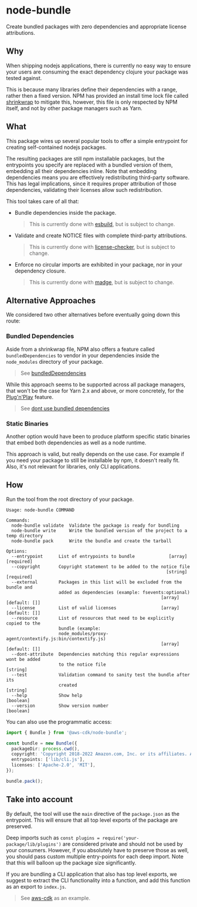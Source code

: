 # node-bundle

Create bundled packages with zero dependencies and appropriate license attributions.

## Why

When shipping nodejs applications, there is currently no easy way to ensure your users are
consuming the exact dependency clojure your package was tested against.

This is because many libraries define their dependencies with a range, rather then a fixed version.
NPM has provided an install time lock file called [shrinkwrap](https://docs.npmjs.com/cli/v8/commands/npm-shrinkwrap)
to mitigate this, however, this file is only respected by NPM itself, and not by other package managers such as Yarn.

## What

This package wires up several popular tools to offer a simple entrypoint for
creating self-contained nodejs packages.

The resulting packages are still npm installable packages, but the entrypoints you specify are
replaced with a bundled version of them, embedding all their dependencies inline.
Note that embedding dependencies means you are effectively redistributing third-party software.
This has legal implications, since it requires proper attribution
of those dependencies, validating their licenses allow such redistribution.

This tool takes care of all that:

- Bundle dependencies inside the package.

  > This is currently done with [esbuild](), but is subject to change.

- Validate and create NOTICE files with complete third-party attributions.

  > This is currently done with [license-checker](https://www.npmjs.com/package/license-checker), but is subject to change.

- Enforce no circular imports are exhibited in your package, nor in your dependency closure.

  > This is currently done with [madge](https://www.npmjs.com/package/madge), but is subject to change.

## Alternative Approaches

We considered two other alternatives before eventually going down this route:

### Bundled Dependencies

Aside from a shrinkwrap file, NPM also offers a feature called `bundledDependencies`
to vendor in your dependencies inside the `node_modules` directory of your package.

> See [bundledDependencies](https://docs.npmjs.com/cli/v8/configuring-npm/package-json#bundleddependencies)

While this approach seems to be supported across all package managers, that won't be
the case for Yarn 2.x and above, or more concretely,
for the [Plug'n'Play](https://yarnpkg.com/features/pnp) feature.

> See [dont use bundled dependencies](https://yarnpkg.com/getting-started/migration#dont-use-bundledependencies)

### Static Binaries

Another option would have been to produce platform specific static binaries that embed both
dependencies as well as a node runtime.

This approach is valid, but really depends on the use case. For example if you need your package
to still be installable by npm, it doesn't really fit. Also, it's not relevant for libraries,
only CLI applications.

## How

Run the tool from the root directory of your package.

```console
Usage: node-bundle COMMAND

Commands:
  node-bundle validate  Validate the package is ready for bundling
  node-bundle write     Write the bundled version of the project to a temp directory
  node-bundle pack      Write the bundle and create the tarball

Options:
  --entrypoint      List of entrypoints to bundle             [array] [required]
  --copyright       Copyright statement to be added to the notice file
                                                             [string] [required]
  --external        Packages in this list will be excluded from the bundle and
                    added as dependencies (example: fsevents:optional)
                                                           [array] [default: []]
  --license         List of valid licenses                 [array] [default: []]
  --resource        List of resources that need to be explicitly copied to the
                    bundle (example:
                    node_modules/proxy-agent/contextify.js:bin/contextify.js)
                                                           [array] [default: []]
  --dont-attribute  Dependencies matching this regular expressions wont be added
                    to the notice file                                  [string]
  --test            Validation command to sanity test the bundle after its
                    created                                             [string]
  --help            Show help                                          [boolean]
  --version         Show version number                                [boolean]

```

You can also use the programmatic access:

```ts
import { Bundle } from '@aws-cdk/node-bundle';

const bundle = new Bundle({
  packageDir: process.cwd(),
  copyright: 'Copyright 2018-2022 Amazon.com, Inc. or its affiliates. All Rights Reserved.',
  entrypoints: ['lib/cli.js'],
  licenses: ['Apache-2.0', 'MIT'],
});

bundle.pack();
```

## Take into account

By default, the tool will use the `main` directive of the `package.json` as
the entrypoint. This will ensure that all top level exports of the
package are preserved.

Deep imports such as `const plugins = require('your-package/lib/plugins')` are considered
private and should not be used by your consumers. However, if you absolutely have to
preserve those as well, you should pass custom multiple entry-points for each deep import.
Note that this will balloon up the package size significantly.

If you are bundling a CLI application that also has top level exports, we suggest to extract
the CLI functionality into a function, and add this function as an export to `index.js`.

> See [aws-cdk](https://github.com/aws/aws-cdk/blob/master/packages/aws-cdk/bin/cdk.ts) as an example.